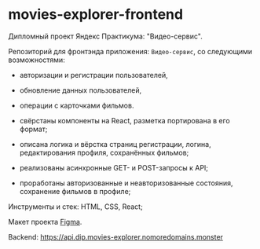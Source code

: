 # movies-explorer-frontend
Дипломный проект Яндекс Практикума: "Видео-сервис".

Репозиторий для фронтэнда приложения: `Видео-сервис`, со следующими возможностями:
- авторизации и регистрации пользователей,
- обновление данных пользователей,
- операции с карточками фильмов.

- свёрстаны компоненты на React, разметка портирована в его формат;
- описана логика и вёрстка страниц регистрации, логина, редактирования профиля, сохранённых фильмов;
- реализованы асинхронные GET- и POST-запросы к API;
- проработаны авторизованные и неавторизованные состояния, сохранение фильмов в профиле;

Инструменты и стек: HTML, CSS, React;

Макет проекта [Figma](https://www.figma.com/file/OQUb5GkeMIupd67QPBtSJ8/Diploma-Pink?node-id=932-3593&t=Q0lqvDGhAcpJ4WrT-0).

Backend: https://api.dip.movies-explorer.nomoredomains.monster

